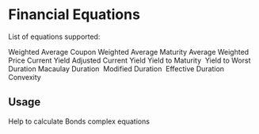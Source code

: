 # Financial Equations

List of equations supported:

Weighted Average Coupon
Weighted Average Maturity
Average Weighted Price
Current Yield
Adjusted Current Yield
Yield to Maturity 
Yield to Worst
Duration
Macaulay Duration 
Modified Duration 
Effective Duration 
Convexity


## Usage

Help to calculate Bonds complex equations
